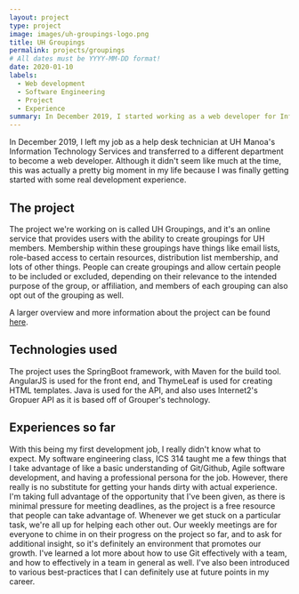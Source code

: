 ```yaml
---
layout: project
type: project
image: images/uh-groupings-logo.png
title: UH Groupings
permalink: projects/groupings
# All dates must be YYYY-MM-DD format!
date: 2020-01-10
labels:
  - Web development
  - Software Engineering
  - Project
  - Experience
summary: In December 2019, I started working as a web developer for Information Technology Services at University of Hawaii Manoa.
---
```


In December 2019, I left my job as a help desk technician at UH Manoa's Information Technology Services and transferred to a different department to become a web developer. Although it didn't seem like much at the time, this was actually a pretty big moment in my life because I was finally getting started with some real development experience. 

## The project

The project we're working on is called UH Groupings, and it's an online service that provides users with the ability to create groupings for UH members. Membership within these groupings have things like email lists, role-based access to certain resources, distribution list membership, and lots of other things. People can create groupings and allow certain people to be included or excluded, depending on their relevance to the intended purpose of the group, or affiliation, and members of each grouping can also opt out of the grouping as well.

A larger overview and more information about the project can be found [here](https://www.hawaii.edu/bwiki/display/UHIAM/UH+Groupings).

## Technologies used

The project uses the SpringBoot framework, with Maven for the build tool. AngularJS is used for the front end, and ThymeLeaf is used for creating HTML templates. Java is used for the API, and also uses Internet2's Gropuer API as it is based off of Grouper's technology.

## Experiences so far

With this being my first development job, I really didn't know what to expect. My software engineering class, ICS 314 taught me a few things that I take advantage of like a basic understanding of Git/Github, Agile software development, and having a professional persona for the job. However, there really is no substitute for getting your hands dirty with actual experience. I'm taking full advantage of the opportunity that I've been given, as there is minimal pressure for meeting deadlines, as the project is a free resource that people can take advantage of. Whenever we get stuck on a particular task, we're all up for helping each other out. Our weekly meetings are for everyone to chime in on their progress on the project so far, and to ask for additional insight, so it's definitely an environment that promotes our growth. I've learned a lot more about how to use Git effectively with a team, and how to effectively in a team in general as well. I've also been introduced to various best-practices that I can definitely use at future points in my career. 